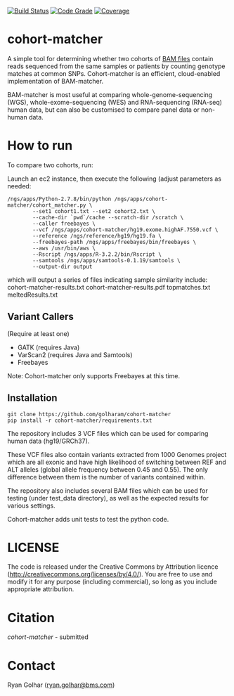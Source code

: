 [![Build Status](https://jenkins-ci.pri.bms.com:8443/job/cohort-matcher/statusbadges-build/icon)](https://jenkins-ci.pri.bms.com:8443/job/cohort-matcher)
[![Code Grade](https://jenkins-ci.pri.bms.com:8443/job/cohort-matcher/statusbadges-grade/icon)](https://jenkins-ci.pri.bms.com:8443/job/cohort-matcher)
[![Coverage](https://jenkins-ci.pri.bms.com:8443/job/cohort-matcher/statusbadges-coverage/icon)](https://jenkins-ci.pri.bms.com:8443/job/cohort-matcher)

# cohort-matcher #

A simple tool for determining whether two cohorts of [BAM files](https://samtools.github.io/hts-specs/SAMv1.pdf) contain reads sequenced from the same samples or patients by counting genotype matches at common SNPs.  Cohort-matcher is an efficient, cloud-enabled implementation of BAM-matcher.

BAM-matcher is most useful at comparing whole-genome-sequencing (WGS), whole-exome-sequencing (WES) and RNA-sequencing (RNA-seq) human data, but can also be customised to compare panel data or non-human data.

# How to run #

To compare two cohorts, run:

Launch an ec2 instance, then execute the following (adjust parameters as needed:
```
/ngs/apps/Python-2.7.8/bin/python /ngs/apps/cohort-matcher/cohort_matcher.py \
        --set1 cohort1.txt --set2 cohort2.txt \
        --cache-dir `pwd`/cache --scratch-dir /scratch \
        --caller freebayes \
        --vcf /ngs/apps/cohort-matcher/hg19.exome.highAF.7550.vcf \
        --reference /ngs/reference/hg19/hg19.fa \
        --freebayes-path /ngs/apps/freebayes/bin/freebayes \
        --aws /usr/bin/aws \
        --Rscript /ngs/apps/R-3.2.2/bin/Rscript \
        --samtools /ngs/apps/samtools-0.1.19/samtools \
        --output-dir output
```

which will output a series of files indicating sample similarity include:
cohort-matcher-results.txt
cohort-matcher-results.pdf
topmatches.txt
meltedResults.txt

## Variant Callers ##

(Require at least one)

* GATK (requires Java)
* VarScan2 (requires Java and Samtools)
* Freebayes

Note: Cohort-matcher only supports Freebayes at this time.

## Installation ##

```
git clone https://github.com/golharam/cohort-matcher
pip install -r cohort-matcher/requirements.txt
```

The repository includes 3 VCF files which can be used for comparing human data (hg19/GRCh37). 

These VCF files also contain variants extracted from 1000 Genomes project which are all exonic and have high likelihood of switching between REF and ALT alleles (global allele frequency between 0.45 and 0.55). The only difference between them is the number of variants contained within.

The repository also includes several BAM files which can be used for testing (under test_data directory), as well as the expected results for various settings.

Cohort-matcher adds unit tests to test the python code.

# LICENSE #

The code is released under the Creative Commons by Attribution licence (http://creativecommons.org/licenses/by/4.0/). You are free to use and modify it for any purpose (including commercial), so long as you include appropriate attribution. 

# Citation #

*cohort-matcher* - submitted

# Contact #

Ryan Golhar (ryan.golhar@bms.com)
